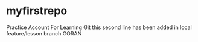 # myfirstrepo
Practice Account For Learning Git
this second line has been added in local feature/lesson branch 
GORAN
